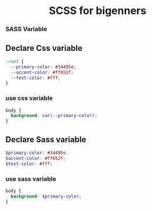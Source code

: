 <p align="center">
  <h1 align="center">SCSS for bigenners</h1>
  <h3>SASS Variable</h3>

## Declare Css variable

```css
:root {
  --primary-color: #34495e;
  --accent-color: #ff652f;
  --text-color: #fff;
}
```

### use css variable

```css
body {
  background: var(--primary-color);
}
```

## Declare Sass variable

```scss
$primary-color: #34495e;
$accent-color: #ff652f;
$text-color: #fff;
```

### use sass variable

```scss
body {
  background: $primary-color;
}
```
